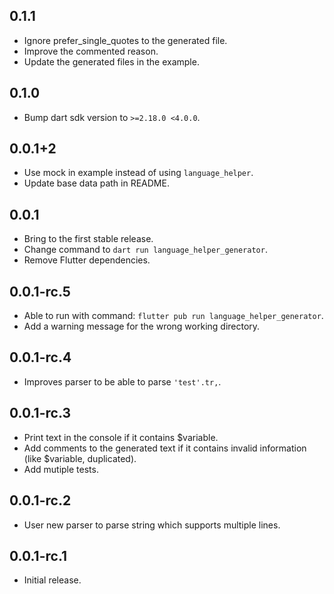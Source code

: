 ## 0.1.1

* Ignore prefer_single_quotes to the generated file.
* Improve the commented reason.
* Update the generated files in the example.

## 0.1.0

* Bump dart sdk version to `>=2.18.0 <4.0.0`.

## 0.0.1+2

* Use mock in example instead of using `language_helper`.
* Update base data path in README.

## 0.0.1

* Bring to the first stable release.
* Change command to `dart run language_helper_generator`.
* Remove Flutter dependencies.

## 0.0.1-rc.5

* Able to run with command: `flutter pub run language_helper_generator`.
* Add a warning message for the wrong working directory.

## 0.0.1-rc.4

* Improves parser to be able to parse `'test'.tr,`.

## 0.0.1-rc.3

* Print text in the console if it contains $variable.
* Add comments to the generated text if it contains invalid information (like $variable, duplicated).
* Add mutiple tests.

## 0.0.1-rc.2

* User new parser to parse string which supports multiple lines.

## 0.0.1-rc.1

* Initial release.
